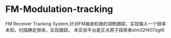 # FM-Modulation-tracking
FM Receiver Tracking System,针对FM接收机做的调制跟踪，实现输入一个频率未知，扫描确定频率，实现跟踪。
本实验平台是正点原子探索者stm32f407zgt6
